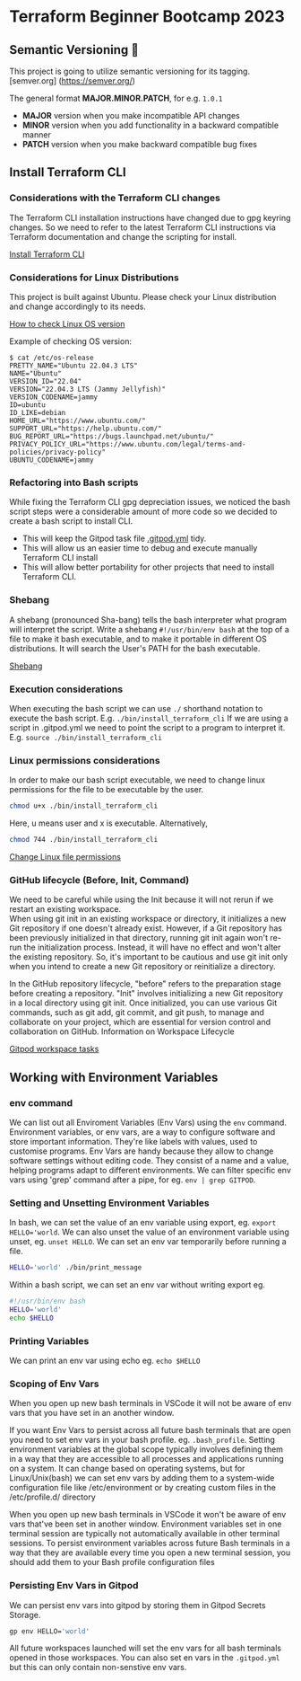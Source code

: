 # Terraform Beginner Bootcamp 2023

## Semantic Versioning :mage:
This project is going to utilize semantic versioning for its tagging.
[semver.org] (https://semver.org/)

The general format **MAJOR.MINOR.PATCH**, for e.g. `1.0.1`

- **MAJOR** version when you make incompatible API changes
- **MINOR** version when you add functionality in a backward compatible manner
- **PATCH** version when you make backward compatible bug fixes

## Install Terraform CLI
### Considerations with the Terraform CLI changes
The Terraform CLI installation instructions have changed due to gpg keyring changes. So we need to refer to the latest Terraform CLI instructions via Terraform documentation and change the scripting for install.

[Install Terraform CLI](https://developer.hashicorp.com/terraform/tutorials/aws-get-started/install-cli)

### Considerations for Linux Distributions
This project is built against Ubuntu. Please check your Linux distribution and change accordingly to its needs.

[How to check Linux OS version](https://www.cyberciti.biz/faq/how-to-check-os-version-in-linux-command-line/)

Example of checking OS version:
```
$ cat /etc/os-release
PRETTY_NAME="Ubuntu 22.04.3 LTS"
NAME="Ubuntu"
VERSION_ID="22.04"
VERSION="22.04.3 LTS (Jammy Jellyfish)"
VERSION_CODENAME=jammy
ID=ubuntu
ID_LIKE=debian
HOME_URL="https://www.ubuntu.com/"
SUPPORT_URL="https://help.ubuntu.com/"
BUG_REPORT_URL="https://bugs.launchpad.net/ubuntu/"
PRIVACY_POLICY_URL="https://www.ubuntu.com/legal/terms-and-policies/privacy-policy"
UBUNTU_CODENAME=jammy
```

### Refactoring into Bash scripts
While fixing the Terraform CLI gpg depreciation issues, we noticed the bash script steps were a considerable amount of more code so we decided to create a bash script to install CLI. 

- This will keep the Gitpod task file [.gitpod.yml](.gitpod.yml) tidy.
- This will allow us an easier time to debug and execute manually Terraform CLI install
- This will allow better portability for other projects that need to install Terraform CLI.

### Shebang
A shebang (pronounced Sha-bang) tells the bash interpreter what program will interpret the script.
Write a shebang `#!/usr/bin/env bash` at the top of a file to make it bash executable, and to make it portable in different OS distributions. It will search the User's PATH for the bash executable.

[Shebang](https://en.wikipedia.org/wiki/Shebang_(Unix))

### Execution considerations
When executing the bash script we can use `./` shorthand notation to execute the bash script.
E.g. `./bin/install_terraform_cli`
If we are using a script in .gitpod.yml we need to point the script to a program to interpret it.
E.g. `source ./bin/install_terraform_cli`

### Linux permissions considerations
In order to make our bash script executable, we need to change linux permissions for the file to be executable by the user.
```sh
chmod u+x ./bin/install_terraform_cli
```
Here, u means user and x is executable. Alternatively,
```sh
chmod 744 ./bin/install_terraform_cli
```
[Change Linux file permissions](https://en.wikipedia.org/wiki/Chmod)

### GitHub lifecycle (Before, Init, Command)
We need to be careful while using the Init because it will not rerun if we restart an existing workspace.  
When using git init in an existing workspace or directory, it initializes a new Git repository if one doesn't already exist. However, if a Git repository has been previously initialized in that directory, running git init again won't re-run the initialization process. Instead, it will have no effect and won't alter the existing repository. So, it's important to be cautious and use git init only when you intend to create a new Git repository or reinitialize a directory.

In the GitHub repository lifecycle, "before" refers to the preparation stage before creating a repository. "Init" involves initializing a new Git repository in a local directory using git init.
Once initialized, you can use various Git commands, such as git add, git commit, and git push, to manage and collaborate on your project, which are essential for version control and collaboration on GitHub. Information on Workspace Lifecycle

[Gitpod workspace tasks](https://www.gitpod.io/docs/configure/workspaces/tasks)

## Working with Environment Variables

### env command
We can list out all Enviroment Variables (Env Vars) using the `env` command. Environment variables, or env vars, are a way to configure software and store important information. They're like labels with values, used to customise programs. Env Vars are handy because they allow to change software settings without editing code. They consist of a name and a value, helping programs adapt to different environments.
We can filter specific env vars using 'grep' command after a pipe, for eg. `env | grep GITPOD`.

### Setting and Unsetting Environment Variables

In bash, we can set the value of an env variable using export, eg. `export HELLO='world`. We can also unset the value of an environment variable using unset, eg. `unset HELLO`.
We can set an env var temporarily before running a file.
```sh
HELLO='world' ./bin/print_message
```
Within a bash script, we can set an env var without writing export eg.
```sh
#!/usr/bin/env bash
HELLO='world'
echo $HELLO
```

### Printing Variables
We can print an env var using echo eg. `echo $HELLO`

### Scoping of Env Vars
When you open up new bash terminals in VSCode it will not be aware of env vars that you have set in an another window.

If you want Env Vars to persist across all future bash terminals that are open you need to set env vars in your bash profile. eg. `.bash_profile`. Setting environment variables at the global scope typically involves defining them in a way that they are accessible to all processes and applications running on a system. It can change based on operating systems, but for Linux/Unix(bash) we can set env vars by adding them to a system-wide configuration file like /etc/environment or by creating custom files in the /etc/profile.d/ directory

When you open up new bash terminals in VSCode it won't be aware of env vars that've been set in another window. Environment variables set in one terminal session are typically not automatically available in other terminal sessions.
To persist environment variables across future Bash terminals in a way that they are available every time you open a new terminal session, you should add them to your Bash profile configuration files

### Persisting Env Vars in Gitpod
We can persist env vars into gitpod by storing them in Gitpod Secrets Storage.
```sh
gp env HELLO='world'
```
All future workspaces launched will set the env vars for all bash terminals opened in those workspaces.
You can also set en vars in the `.gitpod.yml` but this can only contain non-senstive env vars.

